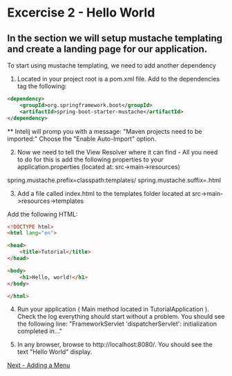 # Excercise 2 - Hello World

## In the section we will setup mustache templating and create a landing page for our application.
To start using mustache templating, we need to add another dependency 
1. Located in your project root is a pom.xml file. Add to the dependencies tag the following:
```xml
<dependency>
    <groupId>org.springframework.boot</groupId>
    <artifactId>spring-boot-starter-mustache</artifactId>
</dependency>
```
** Intelij will promp you with a message: "Maven projects need to be imported:" Choose the "Enable Auto-Import" option.

2.  Now we need to tell the View Resolver where it can find - All you need to do for this is add the following properties to your application.properties (located at: src->main->resources)

 spring.mustache.prefix=classpath:templates/
 spring.mustache.suffix=.html

3. Add a file called index.html to the templates folder located at src->main->resources->templates

Add the following HTML:

```html
<!DOCTYPE html>
<html lang="en">

<head>
    <title>Tutorial</title>
</head>

<body>
    <h1>Hello, world!</h1>
</body>

</html>
```
4. Run your application ( Main method located in TutorialApplication ). Check the log everything should start without a problem. You should see the following line:
"FrameworkServlet 'dispatcherServlet': initialization completed in..."

5. In any browser, browse to http://localhost:8080/. You should see the text "Hello World" display.

[Next - Adding a Menu](../documents/exercise3.md)
